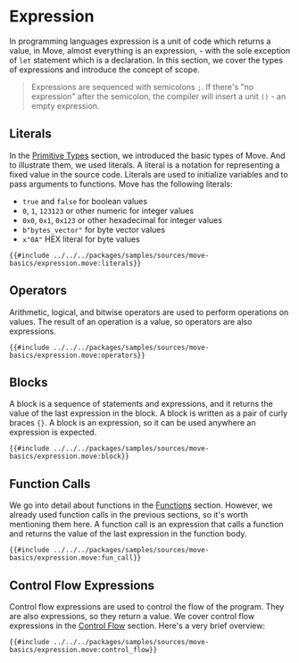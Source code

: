 # Expression

In programming languages expression is a unit of code which returns a value, in Move, almost
everything is an expression, - with the sole exception of `let` statement which is a declaration. In
this section, we cover the types of expressions and introduce the concept of scope.

> Expressions are sequenced with semicolons `;`. If there's "no expression" after the semicolon, the
> compiler will insert a unit `()` - an empty expression.

## Literals

In the [Primitive Types](./primitive-types.md) section, we introduced the basic types of Move. And
to illustrate them, we used literals. A literal is a notation for representing a fixed value in the
source code. Literals are used to initialize variables and to pass arguments to functions. Move has
the following literals:

- `true` and `false` for boolean values
- `0`, `1`, `123123` or other numeric for integer values
- `0x0`, `0x1`, `0x123` or other hexadecimal for integer values
- `b"bytes_vector"` for byte vector values
- `x"0A"` HEX literal for byte values

```move
{{#include ../../../packages/samples/sources/move-basics/expression.move:literals}}
```

## Operators

Arithmetic, logical, and bitwise operators are used to perform operations on values. The result of
an operation is a value, so operators are also expressions.

```move
{{#include ../../../packages/samples/sources/move-basics/expression.move:operators}}
```

## Blocks

A block is a sequence of statements and expressions, and it returns the value of the last expression
in the block. A block is written as a pair of curly braces `{}`. A block is an expression, so it can
be used anywhere an expression is expected.

```move
{{#include ../../../packages/samples/sources/move-basics/expression.move:block}}
```

## Function Calls

We go into detail about functions in the [Functions](./functions.md) section. However, we already
used function calls in the previous sections, so it's worth mentioning them here. A function call is
an expression that calls a function and returns the value of the last expression in the function
body.

```move
{{#include ../../../packages/samples/sources/move-basics/expression.move:fun_call}}
```

## Control Flow Expressions

Control flow expressions are used to control the flow of the program. They are also expressions, so
they return a value. We cover control flow expressions in the [Control Flow](./control-flow.md)
section. Here's a very brief overview:

```move
{{#include ../../../packages/samples/sources/move-basics/expression.move:control_flow}}
```
